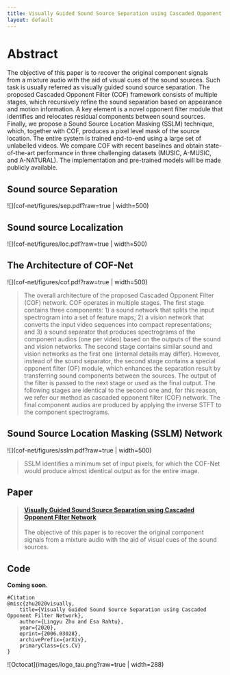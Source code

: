 ```yaml
---
title: Visually Guided Sound Source Separation using Cascaded Opponent Filter Network
layout: default
---
```

# Abstract
The objective of this paper is to recover the original component signals from a mixture audio with the aid of visual cues of the sound sources. Such task is usually referred as visually guided sound source separation. The proposed Cascaded Opponent Filter (COF) framework consists of multiple stages, which recursively refine the sound separation based on appearance and motion information. A key element is a novel opponent filter module that identifies and relocates residual components between sound sources. Finally, we propose a Sound Source Location Masking (SSLM) technique, which, together with COF, produces a pixel level mask of the source location. The entire system is trained end-to-end using a large set of unlabelled videos. We compare COF with recent baselines and obtain state-of-the-art performance in three challenging datasets (MUSIC, A-MUSIC, and A-NATURAL). The implementation and pre-trained models will be made publicly available.
## Sound source Separation

![](cof-net/figures/sep.pdf?raw=true | width=500)

## Sound source Localization

![](cof-net/figures/loc.pdf?raw=true | width=500)

## The Architecture of COF-Net

![](cof-net/figures/cof.pdf?raw=true | width=500)
>The overall architecture of the proposed Cascaded Opponent Filter (COF) network. COF operates in multiple stages. The first stage contains three components: 1) a sound network that splits the input spectrogram into a set of feature maps; 2) a vision network that converts the input video sequences into compact representations; and 3) a sound separator that produces spectrograms of the component audios (one per video) based on the outputs of the sound and vision networks. The second stage contains similar sound and vision networks as the first one (internal details may differ). However, instead of the sound separator, the second stage contains a special opponent filter (OF) module, which enhances the separation result by transferring sound components between the sources. The output of the filter is passed to the next stage or used as the final output. The following stages are identical to the second one and, for this reason, we refer our method as cascaded opponent filter (COF) network. The final component audios are produced by applying the inverse STFT to the component spectrograms.

## Sound Source Location Masking (SSLM) Network

![](cof-net/figures/sslm.pdf?raw=true | width=500)
>SSLM identifies a minimum set of input pixels, for which the COF-Net would produce almost identical output as for the entire image.

## Paper

<blockquote class="embedly-card"><h4><a href="https://arxiv.org/abs/2006.03028">Visually Guided Sound Source Separation using Cascaded Opponent Filter Network</a></h4><p>The objective of this paper is to recover the original component signals from a mixture audio with the aid of visual cues of the sound sources.</p></blockquote>

## Code 

**Coming soon.**


<!--<iframe width="360" height="315" src="https://arxiv.org/abs/2006.03028"></iframe> -->
```  
#Citation 
@misc{zhu2020visually,
    title={Visually Guided Sound Source Separation using Cascaded Opponent Filter Network},
    author={Lingyu Zhu and Esa Rahtu},
    year={2020},
    eprint={2006.03028},
    archivePrefix={arXiv},
    primaryClass={cs.CV}
}
```

<!--<img src="images/logo_tau.png" width="288" height="158"> -->
![Octocat](images/logo_tau.png?raw=true | width=288)
